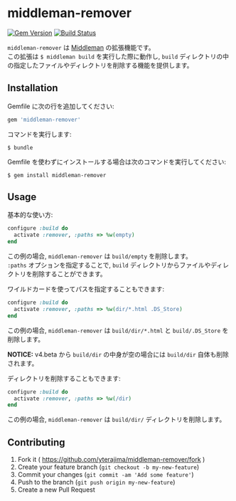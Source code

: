# middleman-remover

[![Gem Version](https://badge.fury.io/rb/middleman-remover.svg)](http://badge.fury.io/rb/middleman-remover)
[![Build Status](https://travis-ci.org/yterajima/middleman-remover.svg?branch=master)](https://travis-ci.org/yterajima/middleman-remover)

`middleman-remover` は [Middleman](http://middlemanapp.com/) の拡張機能です。  
この拡張は `$ middleman build` を実行した際に動作し, `build` ディレクトリの中の指定したファイルやディレクトリを削除する機能を提供します。

## Installation

Gemfile に次の行を追加してください:

```ruby
gem 'middleman-remover'
```

コマンドを実行します:

    $ bundle

Gemfile を使わずにインストールする場合は次のコマンドを実行してください:

    $ gem install middleman-remover

## Usage

基本的な使い方:

```ruby
configure :build do
  activate :remover, :paths => %w(empty)
end
```

この例の場合, `middleman-remover` は `build/empty` を削除します。  
`:paths` オプションを指定することで, `build` ディレクトリからファイルやディレクトリを削除することができます。

ワイルドカードを使ってパスを指定することもできます:

```ruby
configure :build do
  activate :remover, :paths => %w(dir/*.html .DS_Store)
end
```

この例の場合, `middleman-remover` は `build/dir/*.html` と `build/.DS_Store` を削除します。

__NOTICE:__ v4.beta から `build/dir` の中身が空の場合には `build/dir` 自体も削除されます。

ディレクトリを削除することもできます:

```ruby
configure :build do
  activate :remover, :paths => %w(/dir)
end
```

この例の場合, `middleman-remover` は `build/dir/` ディレクトリを削除します。

## Contributing

1. Fork it ( https://github.com/yterajima/middleman-remover/fork )
2. Create your feature branch (`git checkout -b my-new-feature`)
3. Commit your changes (`git commit -am 'Add some feature'`)
4. Push to the branch (`git push origin my-new-feature`)
5. Create a new Pull Request

